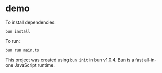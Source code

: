 # demo

To install dependencies:

```bash
bun install
```

To run:

```bash
bun run main.ts
```

This project was created using `bun init` in bun v1.0.4. [Bun](https://bun.sh) is a fast all-in-one JavaScript runtime.
